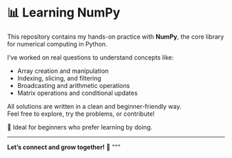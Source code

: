 # 📊 Learning NumPy

This repository contains my hands-on practice with **NumPy**, the core library for numerical computing in Python.

I’ve worked on real questions to understand concepts like:
- Array creation and manipulation
- Indexing, slicing, and filtering
- Broadcasting and arithmetic operations
- Matrix operations and conditional updates

All solutions are written in a clean and beginner-friendly way.  
Feel free to explore, try the problems, or contribute!

🔗 Ideal for beginners who prefer learning by doing.

---

**Let’s connect and grow together!** 🚀
"""

